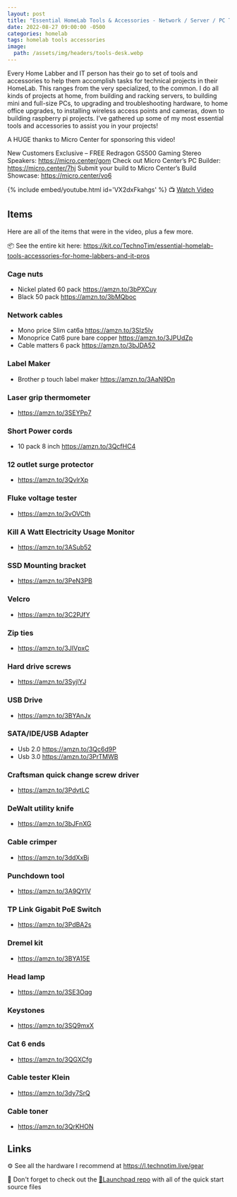 ```yaml
---
layout: post
title: "Essential HomeLab Tools & Accessories - Network / Server / PC Tool Kit"
date: 2022-08-27 09:00:00 -0500
categories: homelab
tags: homelab tools accessories
image:
  path: /assets/img/headers/tools-desk.webp
---
```


Every Home Labber and IT person has their go to set of tools and accessories to help them accomplish tasks for technical projects in their HomeLab.  This ranges from the very specialized, to the common.  I do all kinds of projects at home, from building and racking servers, to building mini and full-size PCs, to upgrading and troubleshooting hardware, to home office upgrades, to installing wireless access points and cameras, down to building raspberry pi projects.  I’ve gathered up some of my most essential tools and accessories to assist you in your projects!

A HUGE thanks to Micro Center for sponsoring this video!

New Customers Exclusive – FREE Redragon GS500 Gaming Stereo Speakers: <https://micro.center/gom>
Check out Micro Center’s PC Builder: <https://micro.center/7hj>
Submit your build to Micro Center’s Build Showcase: <https://micro.center/vo6>

{% include embed/youtube.html id='VX2dxFkahgs' %}
📺 [Watch Video](https://www.youtube.com/watch?v=VX2dxFkahgs)

## Items

Here are all of the items that were in the video, plus a few more.

📦 See the entire kit here:  <https://kit.co/TechnoTim/essential-homelab-tools-accessories-for-home-labbers-and-it-pros>

### Cage nuts

* Nickel plated 60 pack <https://amzn.to/3bPXCuy>
* Black 50 pack  <https://amzn.to/3bMQboc>

### Network cables

* Mono price Slim cat6a <https://amzn.to/3SIz5Iv>
* Monoprice Cat6 pure bare copper <https://amzn.to/3JPUdZp>
* Cable matters 6 pack <https://amzn.to/3bJDA52>

### Label Maker

* Brother p touch label maker <https://amzn.to/3AaN9Dn>

### Laser grip thermometer

* <https://amzn.to/3SEYPp7>

### Short Power cords

* 10 pack 8 inch <https://amzn.to/3QcfHC4>

### 12 outlet surge protector

* <https://amzn.to/3QvlrXp>

### Fluke voltage tester

* <https://amzn.to/3vOVCth>

### Kill A Watt Electricity Usage Monitor

* <https://amzn.to/3ASub52>

### SSD Mounting bracket

* <https://amzn.to/3PeN3PB>

### Velcro

* <https://amzn.to/3C2PJfY>

### Zip ties

* <https://amzn.to/3JIVpxC>

### Hard drive screws

* <https://amzn.to/3SyjlYJ>

### USB Drive

* <https://amzn.to/3BYAnJx>

### SATA/IDE/USB Adapter

* Usb 2.0 <https://amzn.to/3Qc6d9P>
* Usb 3.0 <https://amzn.to/3PrTMWB>

### Craftsman quick change screw driver

* <https://amzn.to/3PdvtLC>

### DeWalt utility knife

* <https://amzn.to/3bJFnXG>

### Cable crimper

* <https://amzn.to/3ddXxBj>

### Punchdown tool

* <https://amzn.to/3A9QYIV>

### TP Link Gigabit PoE Switch

* <https://amzn.to/3PdBA2s>

### Dremel kit

* <https://amzn.to/3BYA15E>

### Head lamp

* <https://amzn.to/3SE3Oqg>

### Keystones

* <https://amzn.to/3SQ9mxX>

### Cat 6 ends

* <https://amzn.to/3QGXCfg>

### Cable tester Klein

* <https://amzn.to/3dy7SrQ>

### Cable toner

* <https://amzn.to/3QrKHON>

## Links

⚙️ See all the hardware I recommend at <https://l.technotim.live/gear>

🚀 Don't forget to check out the [🚀Launchpad repo](https://l.technotim.live/quick-start) with all of the quick start source files
